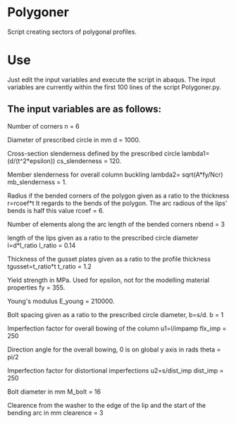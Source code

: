 # Polygoner

Script creating sectors of polygonal profiles.

# Use
Just edit the input variables and execute the script in abaqus. The input variables are currently within the first 100 lines of the script Polygoner.py. 


## The input variables are as follows:

 Number of corners
n = 6

 Diameter of prescribed circle in mm
d = 1000.

 Cross-section slenderness defined by the prescribed circle lambda1=(d/(t^2\*epsilon))
cs_slenderness = 120.

 Member slenderness for overall column buckling lambda2= sqrt(A\*fy/Ncr)
mb_slenderness = 1.

 Radius if the bended corners of the polygon given as a ratio to the thickness r=rcoef\*t
 It regards to the bends of the polygon. The arc radious of the lips' bends is half this value
rcoef = 6.

 Number of elements along the arc length of the bended corners
nbend = 3

 length of the lips given as a ratio to the prescribed circle diameter l=d\*l_ratio
l_ratio = 0.14

 Thickness of the gusset plates given as a ratio to the profile thickness tgusset=t_ratio\*t
t_ratio = 1.2

 Yield strength in MPa. Used for epsilon, not for the modelling material properties
fy = 355.

 Young's modulus
E_young = 210000.

 Bolt spacing given as a ratio to the prescribed circle diameter, b=s/d.
b = 1

 Imperfection factor for overall bowing of the column u1=l/impamp
flx_imp = 250

 Direction angle for the overall bowing, 0 is on global y axis in rads
theta = pi/2

 Imperfection factor for distortional imperfections u2=s/dist_imp
dist_imp = 250

 Bolt diameter in mm
M_bolt = 16

 Clearence from the washer to the edge of the lip and the start of the bending arc in mm
clearence = 3
